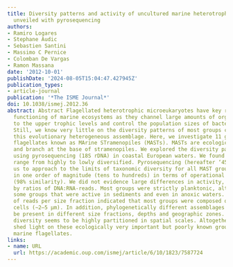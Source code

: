 ```yaml
---
title: Diversity patterns and activity of uncultured marine heterotrophic flagellates
  unveiled with pyrosequencing
authors:
- Ramiro Logares
- Stephane Audic
- Sebastien Santini
- Massimo C Pernice
- Colomban De Vargas
- Ramon Massana
date: '2012-10-01'
publishDate: '2024-08-05T15:04:47.427945Z'
publication_types:
- article-journal
publication: '*The ISME Journal*'
doi: 10.1038/ismej.2012.36
abstract: Abstract Flagellated heterotrophic microeukaryotes have key roles for the
  functioning of marine ecosystems as they channel large amounts of organic carbon
  to the upper trophic levels and control the population sizes of bacteria and archaea.
  Still, we know very little on the diversity patterns of most groups constituting
  this evolutionary heterogeneous assemblage. Here, we investigate 11 groups of uncultured
  flagellates known as MArine STramenopiles (MASTs). MASTs are ecologically very important
  and branch at the base of stramenopiles. We explored the diversity patterns of MASTs
  using pyrosequencing (18S rDNA) in coastal European waters. We found that MAST groups
  range from highly to lowly diversified. Pyrosequencing (hereafter ‘454’) allowed
  us to approach to the limits of taxonomic diversity for all MAST groups, which varied
  in one order of magnitude (tens to hundreds) in terms of operational taxonomic units
  (98% similarity). We did not evidence large differences in activity, as indicated
  by ratios of DNA:RNA-reads. Most groups were strictly planktonic, although we found
  some groups that were active in sediments and even in anoxic waters. The proportion
  of reads per size fraction indicated that most groups were composed of very small
  cells (∼2–5 μm). In addition, phylogenetically different assemblages appeared to
  be present in different size fractions, depths and geographic zones. Thus, MAST
  diversity seems to be highly partitioned in spatial scales. Altogether, our results
  shed light on these ecologically very important but poorly known groups of uncultured
  marine flagellates.
links:
- name: URL
  url: https://academic.oup.com/ismej/article/6/10/1823/7587724
---
```

